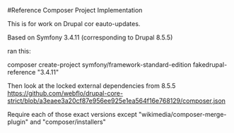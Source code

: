 #Reference Composer Project Implementation

This is for work on Drupal cor eauto-updates.

Based on Symfony 3.4.11 (corresponding to Drupal 8.5.5)

ran this:

composer create-project symfony/framework-standard-edition fakedrupal-reference "3.4.11"

Then look at the locked external dependencies from 8.5.5
https://github.com/webflo/drupal-core-strict/blob/a3eaee3a20cf87e956ee925e1ea564f16e768129/composer.json

Require each of those exact versions except "wikimedia/composer-merge-plugin" and "composer/installers"


